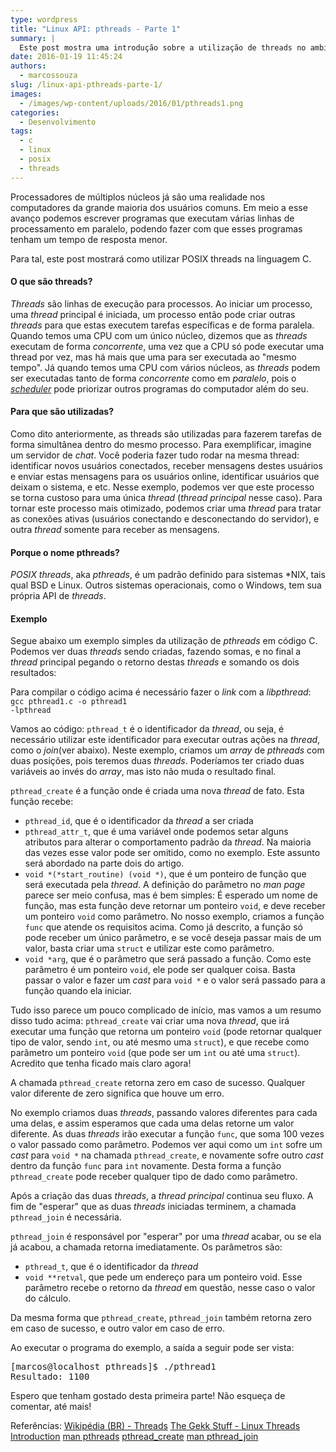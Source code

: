 ```yaml
---
type: wordpress
title: "Linux API: pthreads - Parte 1"
summary: |
  Este post mostra uma introdução sobre a utilização de threads no ambiente Linux.
date: 2016-01-19 11:45:24
authors:
  - marcossouza
slug: /linux-api-pthreads-parte-1/
images:
  - /images/wp-content/uploads/2016/01/pthreads1.png
categories:
  - Desenvolvimento
tags:
  - c
  - linux
  - posix
  - threads
---
```


Processadores de múltiplos núcleos já são uma realidade nos computadores da grande maioria dos usuários comuns. Em meio a esse avanço podemos escrever programas que executam várias linhas de processamento em paralelo, podendo fazer com que esses programas tenham um tempo de resposta menor.

Para tal, este post mostrará como utilizar POSIX threads na linguagem C.
<h4>O que são threads?</h4>
<em>Threads</em> são linhas de execução para processos. Ao iniciar um processo, uma <em>thread</em> principal é iniciada, um processo então pode criar outras <em>threads</em> para que estas executem tarefas específicas e de forma paralela. Quando temos uma CPU com um único núcleo, dizemos que as <em>threads</em> executam de forma <em>concorrente</em>, uma vez que a CPU só pode executar uma thread por vez, mas há mais que uma para ser executada ao "mesmo tempo". Já quando temos uma CPU com vários núcleos, as <em>threads</em> podem ser executadas tanto de forma <em>concorrente</em> como em <em>paralelo</em>, pois o <a href="https://pt.wikipedia.org/wiki/Escalonamento_de_processos" target="_blank"><em>scheduler</em></a> pode priorizar outros programas do computador além do seu.

<!--more-->

<h4>Para que são utilizadas?</h4>
Como dito anteriormente, as threads são utilizadas para fazerem tarefas de forma simultânea dentro do mesmo processo. Para exemplificar, imagine um servidor de <em>chat</em>. Você poderia fazer tudo rodar na mesma thread: identificar novos usuários conectados, receber mensagens destes usuários e enviar estas mensagens para os usuários online, identificar usuários que deixam o sistema, e etc. Nesse exemplo, podemos ver que este processo se torna custoso para uma única <em>thread</em> (<em>thread principal</em> nesse caso). Para tornar este processo mais otimizado, podemos criar uma <em>thread</em> para tratar as conexões ativas (usuários conectando e desconectando do servidor), e outra <em>thread</em> somente para receber as mensagens.
<h4>Porque o nome pthreads?</h4>
<em>POSIX threads</em>, aka <em>pthreads</em>, é um padrão definido para sistemas *NIX, tais qual BSD e Linux. Outros sistemas operacionais, como o Windows, tem sua própria API de <em>threads</em>.
<h4>Exemplo</h4>
Segue abaixo um exemplo simples da utilização de <em>pthreads</em> em código C. Podemos ver duas <em>threads</em> sendo criadas, fazendo somas, e no final a <em>thread</em> principal pegando o retorno destas <em>threads</em> e somando os dois resultados:
<script src="//gistfy-app.herokuapp.com/github/ButecoOpenSource/exemplos/exemplos_c/pthreads/pthread1.c" type="text/javascript"></script>

Para compilar o código acima é necessário fazer o <em>link</em> com a <em>libpthread</em>:
<code>gcc pthread1.c -o pthread1 -lpthread</code>

Vamos ao código:
<code>pthread_t</code> é o identificador da <em>thread</em>, ou seja, é necessário utilizar este identificador para executar outras ações na <em>thread</em>, como o <em>join</em>(ver abaixo). Neste exemplo, criamos um <em>array</em> de <em>pthreads</em> com duas posições, pois teremos duas <em>threads</em>. Poderíamos ter criado duas variáveis ao invés do <em>array</em>, mas isto não muda o resultado final.

<code>pthread_create</code> é a função onde é criada uma nova <em>thread</em> de fato. Esta função recebe:
* <code>pthread_id</code>, que é o identificador da <em>thread</em> a ser criada
* <code>pthread_attr_t</code>, que é uma variável onde podemos setar alguns atributos para alterar o comportamento padrão da <em>thread</em>. Na maioria das vezes esse valor pode ser omitido, como no exemplo. Este assunto será abordado na parte dois do artigo.
* <code>void *(*start_routine) (void *)</code>, que é um ponteiro de função que será executada pela <em>thread</em>. A definição do parâmetro no <em>man page</em> parece ser meio confusa, mas é bem simples: É esperado um nome de função, mas esta função deve retornar um ponteiro <code>void</code>, e deve receber um ponteiro <code>void</code> como parâmetro. No nosso exemplo, criamos a função <code>func</code> que atende os requisitos acima. Como já descrito, a função só pode receber um único parâmetro, e se você deseja passar mais de um valor, basta criar uma <code>struct</code> e utilizar este como parâmetro.
* <code>void *arg</code>, que é o parâmetro que será passado a função. Como este parâmetro é um ponteiro <code>void</code>, ele pode ser qualquer coisa. Basta passar o valor e fazer um <em>cast</em> para <code>void *</code> e o valor será passado para a função quando ela iniciar.

Tudo isso parece um pouco complicado de início, mas vamos a um resumo disso tudo acima:
<code>pthread_create</code> vai criar uma nova <em>thread</em>, que irá executar uma função que retorna um ponteiro <code>void</code> (pode retornar qualquer tipo de valor, sendo <code>int</code>, ou até mesmo uma <code>struct</code>), e que recebe como parâmetro um ponteiro <code>void</code> (que pode ser um <code>int</code> ou até uma <code>struct</code>). Acredito que tenha ficado mais claro agora!

A chamada <code>pthread_create</code> retorna zero em caso de sucesso. Qualquer valor diferente de zero significa que houve um erro.

No exemplo criamos duas <em>threads</em>, passando valores diferentes para cada uma delas, e assim esperamos que cada uma delas retorne um valor diferente. As duas <em>threads</em> irão executar a função <code>func</code>, que soma 100 vezes o valor passado como parâmetro. Podemos ver aqui como um <code>int</code> sofre um <em>cast</em> para <code>void *</code> na chamada <code>pthread_create</code>, e novamente sofre outro <em>cast</em> dentro da função <code>func</code> para <code>int</code> novamente. Desta forma a função <code>pthread_create</code> pode receber qualquer tipo de dado como parâmetro.

Após a criação das duas <em>threads</em>, a <em>thread principal</em> continua seu fluxo. A fim de "esperar" que as duas <em>threads</em> iniciadas terminem, a chamada <code>pthread_join</code> é necessária.

<code>pthread_join</code> é responsável por "esperar" por uma <em>thread</em> acabar, ou se ela já acabou, a chamada retorna imediatamente. Os parâmetros são:
* <code>pthread_t</code>, que é o identificador da <em>thread</em>
* <code>void **retval</code>, que pede um endereço para um ponteiro void. Esse parâmetro recebe o retorno da <em>thread</em> em questão, nesse caso o valor do cálculo.

Da mesma forma que <code>pthread_create</code>, <code>pthread_join</code> também retorna zero em caso de sucesso, e outro valor em caso de erro.

Ao executar o programa do exemplo, a saída a seguir pode ser vista:
<pre>[marcos@localhost pthreads]$ ./pthread1
Resultado: 1100</pre>

Espero que tenham gostado desta primeira parte! Não esqueça de comentar, até mais!

Referências:
<a href="https://pt.wikipedia.org/wiki/Thread_(ci%C3%AAncia_da_computa%C3%A7%C3%A3o)" target="_blank">Wikipédia (BR) - Threads</a>
<a href="http://www.thegeekstuff.com/2012/03/linux-threads-intro/" target="_blank">The Gekk Stuff - Linux Threads Introduction</a>
<a href="http://man7.org/linux/man-pages/man7/pthreads.7.html" target="_blank">man pthreads</a>
<a href="http://man7.org/linux/man-pages/man3/pthread_create.3.html" target="_blank">pthread_create</a>
<a href="http://linux.die.net/man/3/pthread_join" target="_blank">man pthread_join</a>